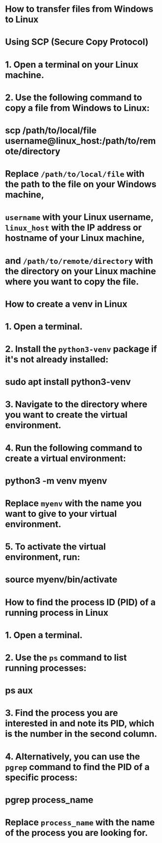 # How to transfer files from Windows to Linux
# Using SCP (Secure Copy Protocol)
# 1. Open a terminal on your Linux machine.
# 2. Use the following command to copy a file from Windows to Linux:
#    scp /path/to/local/file username@linux_host:/path/to/remote/directory
#    Replace `/path/to/local/file` with the path to the file on your Windows machine,
#    `username` with your Linux username, `linux_host` with the IP address or hostname of your Linux machine,
#    and `/path/to/remote/directory` with the directory on your Linux machine where you want to copy the file.

# How to create a venv in Linux
# 1. Open a terminal.
# 2. Install the `python3-venv` package if it's not already installed:
#    sudo apt install python3-venv
# 3. Navigate to the directory where you want to create the virtual environment.
# 4. Run the following command to create a virtual environment:
#    python3 -m venv myenv
#    Replace `myenv` with the name you want to give to your virtual environment.
# 5. To activate the virtual environment, run:
#    source myenv/bin/activate

# How to find the process ID (PID) of a running process in Linux
# 1. Open a terminal.
# 2. Use the `ps` command to list running processes:
#    ps aux
# 3. Find the process you are interested in and note its PID, which is the number in the second column.
# 4. Alternatively, you can use the `pgrep` command to find the PID of a specific process:
#    pgrep process_name
#    Replace `process_name` with the name of the process you are looking for.